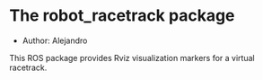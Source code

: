 # The robot_racetrack package

- Author: Alejandro

This ROS package provides Rviz visualization markers for a virtual racetrack.
